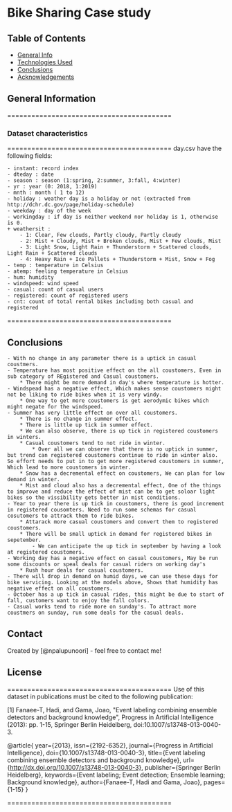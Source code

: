# Bike Sharing Case study



## Table of Contents
* [General Info](#general-information)
* [Technologies Used](#technologies-used)
* [Conclusions](#conclusions)
* [Acknowledgements](#acknowledgements)

<!-- You can include any other section that is pertinent to your problem -->

## General Information
=========================================

### Dataset characteristics
=========================================
day.csv have the following fields:

    - instant: record index
    - dteday : date
    - season : season (1:spring, 2:summer, 3:fall, 4:winter)
    - yr : year (0: 2018, 1:2019)
    - mnth : month ( 1 to 12)
    - holiday : weather day is a holiday or not (extracted from http://dchr.dc.gov/page/holiday-schedule)
    - weekday : day of the week
    - workingday : if day is neither weekend nor holiday is 1, otherwise is 0.
    + weathersit : 
        - 1: Clear, Few clouds, Partly cloudy, Partly cloudy
        - 2: Mist + Cloudy, Mist + Broken clouds, Mist + Few clouds, Mist
        - 3: Light Snow, Light Rain + Thunderstorm + Scattered clouds, Light Rain + Scattered clouds
        - 4: Heavy Rain + Ice Pallets + Thunderstorm + Mist, Snow + Fog
    - temp : temperature in Celsius
    - atemp: feeling temperature in Celsius
    - hum: humidity
    - windspeed: wind speed
    - casual: count of casual users
    - registered: count of registered users
    - cnt: count of total rental bikes including both casual and registered

=========================================


## Conclusions

    - With no change in any parameter there is a uptick in casual coustmers.
    - Temperature has most positive effect on the all coustomers, Even in sub category of REgistered and Casual coustomers. 
        * There might be more demand in day's where temperature is hotter.
    - Windspead has a negative effect, Which makes sense coustomers might not be liking to ride bikes when it is very windy.
        * One way to get more coustomers is get aerodymic bikes which might negate for the windspeed.
    - Summer has very little effect on over all coustomers.
        * There is no change in summer effect.
        * There is little up tick in summer effect.
        * We can also observe, there is up tick in registered coustomers in winters.
        * Casual coustomers tend to not ride in winter.
            * Over all we can observe that there is no uptick in summer, but trend can registered coustomers continue to ride in winter also. So effort needs to put in to get more registered coustomers in summer, Which lead to more coustomers in winter.
        * Snow has a decremental effect on coustomers, We can plan for low demand in winter.
        * Mist and cloud also has a decremental effect, One of the things to improve and reduce the effect of mist can be to get soloar light bikes so the vissibility gets better in mist conditions.
    - Year to year there is up tick in coustomers, there is good increment in registered cousomters. Need to run some schemas for casual cosutomers to attrack them to ride bikes. 
        * Attarack more casual coustomers and convert them to registered coustomers.
        * There will be small uptick in demand for registered bikes in sepetember. 
            - We can anticipate the up tick in september by having a look at registered coustomers.
    - Working day has a negative effect on casual coustomers, May be run some discounts or speal deals for casual riders on working day's
        * Rush hour deals for casual coustomers.
    - There will drop in demand on humid days, we can use these days for bike servicing. Looking at the models above, Shows that humidity has negative effect on all coustomers.
    - October has a up tick in casual rides, this might be due to start of fall, customers want to enjoy the fall colors.
    - Casual works tend to ride more on sunday's. To attract more coustmers on sunday, run some deals for the casual deals.


## Contact
Created by [@npalupunoori] - feel free to contact me!

## License
=========================================
Use of this dataset in publications must be cited to the following publication:

[1] Fanaee-T, Hadi, and Gama, Joao, "Event labeling combining ensemble detectors and background knowledge", Progress in Artificial Intelligence (2013): pp. 1-15, Springer Berlin Heidelberg, doi:10.1007/s13748-013-0040-3.

@article{
	year={2013},
	issn={2192-6352},
	journal={Progress in Artificial Intelligence},
	doi={10.1007/s13748-013-0040-3},
	title={Event labeling combining ensemble detectors and background knowledge},
	url={http://dx.doi.org/10.1007/s13748-013-0040-3},
	publisher={Springer Berlin Heidelberg},
	keywords={Event labeling; Event detection; Ensemble learning; Background knowledge},
	author={Fanaee-T, Hadi and Gama, Joao},
	pages={1-15}
}

=========================================